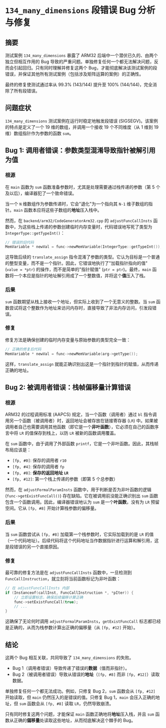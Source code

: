 # `134_many_dimensions` 段错误 Bug 分析与修复

## 摘要

测试案例 `134_many_dimensions` 暴露了 ARM32 后端中一个潜伏已久的、由两个独立但相互作用的 Bug 导致的严重问题。单独修复任何一个都无法解决问题，反而会引起回归。只有同时理解并修复这两个 Bug，才能彻底解决该测试案例的段错误，并保证其他所有测试案例（包括涉及矩阵运算的案例）的正确性。

最终的修复使测试通过率从 99.3% (143/144) 提升至 100% (144/144)，完全消除了所有段错误。

## 问题症状

`134_many_dimensions` 测试案例在运行时稳定地触发段错误 (SIGSEGV)。该案例的特点是定义了一个 19 维的数组，并调用一个接收 19 个不同维度（从 1 维到 19 维）数组指针作为参数的函数 `sum`。

## Bug 1: 调用者错误：参数类型混淆导致指针被解引用为值

### 根源

在 `main` 函数为 `sum` 函数准备参数时，尤其是处理需要通过栈传递的参数（第 5 个及以后），编译器犯了一个致命错误。

当一个 `N` 维数组作为参数传递时，它会"退化"为一个指向其 `N-1` 维子数组的指针。`main` 函数本应将这些子数组的**地址**压入栈中。

然而，在 `backend/arm32/CodeGeneratorArm32.cpp` 的 `adjustFuncCallInsts` 函数中，为这些栈上传递的参数创建临时内存变量时，代码错误地写死了类型为 `IntegerType::getTypeInt()`：

```cpp
// 错误的旧代码
MemVariable * newVal = func->newMemVariable(IntegerType::getTypeInt());
```

这导致后续的 `translate_assign` 指令混淆了参数的类型。它认为目标是一个普通的整型变量，而不是一个指针。因此，它错误地执行了"加载指针指向的值" (`value = *ptr`) 的操作，而不是简单的"指针赋值" (`ptr = ptr`)。最终，`main` 函数将一个本应是指针的地址解引用成了一个整数值，并将这个**值**压入了栈。

### 后果

`sum` 函数期望从栈上接收一个地址，但实际上收到了一个无意义的整数。当 `sum` 函数尝试将这个整数作为地址来访问内存时，直接导致了非法内存访问，引发段错误。

### 修复

修复方法是确保创建的临时内存变量与原始参数的类型完全一致：

```cpp
// 正确的修复后代码
MemVariable * newVal = func->newMemVariable(arg->getType());
```

这样，`translate_assign` 就能正确识别出这是一个指针到指针的赋值，从而传递正确的地址。

## Bug 2: 被调用者错误：栈帧偏移量计算错误

### 根源

ARM32 的过程调用标准 (AAPCS) 规定，当一个函数（调用者）通过 `bl` 指令调用另一个函数（被调用者）时，返回地址会被存放在链接寄存器 (`LR`) 中。如果被调用者自己也需要调用其他函数（即它是一个**非叶函数**），它必须在自己的函数序言中将 `LR` 的值保存到栈上，以防 `LR` 被新的函数调用覆盖。

在 `sum` 函数中，由于调用了外部函数 `printf`，它是一个非叶函数。因此，其栈帧布局应该是：
- `[fp, #0]`: 保存的调用者 `r10`
- `[fp, #4]`: 保存的调用者 `fp`
- `[fp, #8]`: **保存的返回地址 `LR`**
- `[fp, #12]`: 第一个栈上传递的参数（即第 5 个总参数）

然而，在 `adjustFormalParamInsts` 函数中，用于判断是否为非叶函数的逻辑 (`func->getExistFuncCall()`) 存在缺陷。它在被调用前没能正确识别出 `sum` 函数包含一个函数调用。因此，编译器错误地认为 `sum` 是一个**叶函数**，没有为 `LR` 预留空间。它从 `[fp, #8]` 开始计算栈参数的偏移量。

### 后果

当 `sum` 函数尝试从 `[fp, #8]` 加载第一个栈参数时，它实际加载到的是 `LR` 的值（一个代码地址）。后续代码将这个代码地址当作数据指针进行运算和解引用，这是段错误的另一个直接原因。

### 修复

最可靠的修复方法是在 `adjustFuncCallInsts` 函数中，一旦检测到 `FuncCallInstruction`，就立刻将当前函数标记为非叶函数：

```cpp
// 在 adjustFuncCallInsts 内部
if (Instanceof(callInst, FuncCallInstruction *, *pIter)) {
    // 立即设置标志，确保后续偏移计算正确
    func->setExistFuncCall(true);
    // ...
}
```

这确保了无论何时调用 `adjustFormalParamInsts`，`getExistFuncCall` 标志都已经是正确的，从而为栈参数计算出正确的偏移量（从 `[fp, #12]` 开始）。

## 结论

这两个 Bug 相互关联，共同导致了 `134_many_dimensions` 的失败。
- Bug 1（调用者错误）导致传递了错误的**数据**（值而非指针）。
- Bug 2（被调用者错误）导致从错误的**地址**（`[fp, #8]` 而非 `[fp, #12]`）读取数据。

单独修复任何一个都无法成功。例如，只修复 Bug 2，`sum` 函数会从 `[fp, #12]` 开始读取，但 `main` 仍然压入的是错误的值。只修复 Bug 1，`main` 会压入正确的地址，但 `sum` 函数会从 `[fp, #8]` 读取 `LR`，仍然导致崩溃。

只有同时修复这两个问题，才能保证 `main` 函数正确地将**地址**压入栈，并且 `sum` 函数从正确的**偏移量**处读取这些地址，从而彻底解决这个棘手的 Bug。 